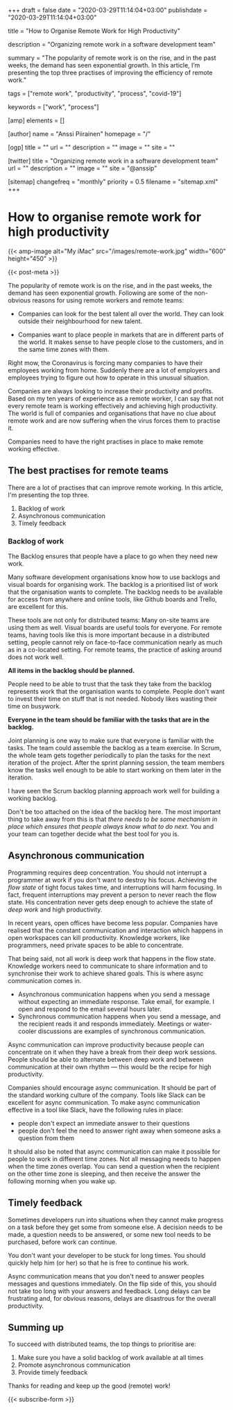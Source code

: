 +++
draft = false
date = "2020-03-29T11:14:04+03:00"
publishdate = "2020-03-29T11:14:04+03:00"

title = "How to Organise Remote Work for High Productivity"

description = "Organizing remote work in a software development team"

summary = "The popularity of remote work is on the rise, and in the past weeks, the demand has seen exponential growth. In this article, I’m presenting the top three practises of improving the efficiency of remote work."

tags = ["remote work", "productivity", "process", "covid-19"]

keywords = ["work", "process"]

[amp]
    elements = []

[author]
    name = "Anssi Piirainen"
    homepage = "/"

[ogp]
    title = ""
    url = ""
    description = ""
    image = ""
    site = ""

[twitter]
    title = "Organizing remote work in a software development team"
    url = ""
    description = ""
    image = ""
    site = "@anssip"

[sitemap]
    changefreq = "monthly"
    priority = 0.5
    filename = "sitemap.xml"
+++

# How to organise remote work for high productivity

{{< amp-image alt="My iMac" src="/images/remote-work.jpg" width="600" height="450" >}}
 
{{< post-meta >}}


The popularity of remote work is on the rise, and in the past weeks, the demand has seen exponential growth.  Following are some of the non-obvious reasons for using remote workers and remote teams:   

* Companies can look for the best talent all over the world. They can look outside their neighbourhood for new talent. 

* Companies want to place people in markets that are in different parts of the world. It makes sense to have people close to the customers, and in the same time zones with them.  

Right mow, the Coronavirus is forcing many companies to have their employees working from home. Suddenly there are a lot of employers and employees trying to figure out how to operate in this unusual situation.  

Companies are always looking to increase their productivity and profits. Based on my ten years of experience as a remote worker, I can say that not every remote team is working effectively and achieving high productivity. The world is full of companies and organisations that have no clue about remote work and are now suffering when the virus forces them to practise it. 

Companies need to have the right practises in place to make remote working effective.   

## The best practises for remote teams  

There are a lot of practises that can improve remote working. In this article, I'm presenting the top three.   

1. Backlog of work 
2. Asynchronous communication 
3. Timely feedback  

### Backlog of work 

The Backlog ensures that people have a place to go when they need new work.   

Many software development organisations know how to use backlogs and visual boards for organising work. The backlog is a prioritised list of work that the organisation wants to complete. The backlog needs to be available for access from anywhere and online tools, like Github boards and Trello, are excellent for this.  

These tools are not only for distributed teams: Many on-site teams are using them as well.  Visual boards are useful tools for everyone. For remote teams, having tools like this is more important because in a distributed setting, people cannot rely on face-to-face communication nearly as much as in a co-located setting. For remote teams, the practice of asking around does not work well.  

**All items in the backlog should be planned.**

People need to be able to trust that the task they take from the backlog represents work that the organisation wants to complete. People don't want to invest their time on stuff that is not needed. Nobody likes wasting their time on busywork.  

**Everyone in the team should be familiar with the tasks that are in the backlog.**

Joint planning is one way to make sure that everyone is familiar with the tasks. The team could assemble the backlog as a team exercise. In Scrum, the whole team gets together periodically to plan the tasks for the next iteration of the project. After the sprint planning session,  the team members know the tasks well enough to be able to start working on them later in the iteration.   

I have seen the Scrum backlog planning approach work well for building a working backlog.   

Don't be too attached on the idea of the backlog here. The most important thing to take away from this is that *there needs to be some mechanism in place which ensures that people always know what to do next*. You and your team can together decide what the best tool for you is.

## Asynchronous communication  

Programming requires deep concentration. You should not interrupt a programmer at work if you don't want to destroy his focus. Achieving the *flow state* of tight focus takes time, and interruptions will harm focusing. In fact, frequent interruptions may prevent a person to never reach the flow state. His concentration never gets deep enough to achieve the state of *deep work* and high productivity. 

In recent years, open offices have become less popular. Companies have realised that the constant communication and interaction which happens in open workspaces can kill productivity. Knowledge workers, like programmers, need private spaces to be able to concentrate.  

That being said, not all work is deep work that happens in the flow state. Knowledge workers need to communicate to share information and to synchronise their work to achieve shared goals. This is where async communication comes in.    

- Asynchronous communication happens when you send a message without expecting an immediate response. Take email, for example. I open and respond to the email several hours later.  
- Synchronous communication happens when you send a message, and the recipient reads it and responds immediately. Meetings or water-cooler discussions are examples of synchronous communication.   

Async communication can improve productivity because people can concentrate on it when they have a break from their deep work sessions. People should be able to alternate between  deep work and between communication at their own rhythm — this would be the recipe for high productivity.  

Companies should encourage async communication. It should be part of the standard working culture of the company. Tools like Slack can be excellent for async communication. To make async communication effective in a tool like Slack, have the following rules in place:  

- people don't expect an immediate answer to their questions 
- people don't feel the need to answer right away when someone asks a question from them  

It should also be noted that async communication can make it possible for people to work in different time zones. Not all messaging needs to happen when the time zones overlap. You can send a question when the recipient on the other time zone is sleeping, and then receive the answer the following morning when you wake up.  

## Timely feedback  

Sometimes developers run into situations when they cannot make progress on a task before they get some from someone else. A decision needs to be made, a question needs to be answered, or some new tool needs to be purchased, before work can continue.  

You don't want your developer to be stuck for long times. You should quickly help him (or her) so that he is free to continue his work.  

Async communication means that you don't need to answer peoples messages and questions immediately. On the flip side of this, you should not take too long with your answers and feedback. Long delays can be frustrating and, for obvious reasons,  delays are disastrous for the overall productivity. 

## Summing up  

To succeed with distributed teams, the top things to prioritise are:  

1. Make sure you have a solid backlog of work available at all times 
2. Promote asynchronous communication 
3. Provide timely feedback  

Thanks for reading and keep up the good (remote) work! 

{{< subscribe-form >}}
